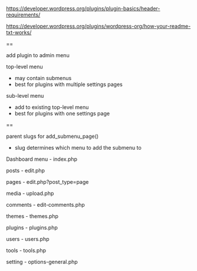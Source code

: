 https://developer.wordpress.org/plugins/plugin-basics/header-requirements/

https://developer.wordpress.org/plugins/wordpress-org/how-your-readme-txt-works/

==

add plugin to admin menu

top-level menu
- may contain submenus
- best for plugins with multiple settings pages


sub-level menu
- add to existing top-level menu
- best for plugins with one settings page

==

parent slugs for add_submenu_page()

- slug determines which menu to add the submenu to

Dashboard menu - index.php

posts - edit.php

pages - edit.php?post_type=page

media - upload.php

comments - edit-comments.php

themes - themes.php

plugins - plugins.php

users - users.php

tools - tools.php

setting - options-general.php
